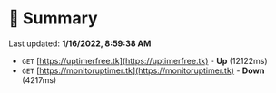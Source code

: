 # 📖 Summary
Last updated: **1/16/2022, 8:59:38 AM**

- `GET` [https://uptimerfree.tk](https://uptimerfree.tk) - **Up** (12122ms)
- `GET` [https://monitoruptimer.tk](https://monitoruptimer.tk) - **Down** (4217ms)
